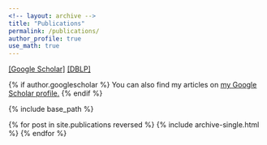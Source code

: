 ```yaml
---
<!-- layout: archive -->
title: "Publications"
permalink: /publications/
author_profile: true
use_math: true
---
```


[[Google Scholar]]({https://scholar.google.com/citations?user=Op_tr2IAAAAJ})
[[DBLP]](http://dblp.uni-trier.de/pers/hd/x/Xiao:Taihong)

{% if author.googlescholar %}
  You can also find my articles on <u><a href="{{author.googlescholar}}">my Google Scholar profile</a>.</u>
{% endif %}

{% include base_path %}

{% for post in site.publications reversed %}
  {% include archive-single.html %}
{% endfor %}
